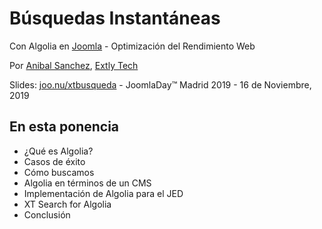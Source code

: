 # <i class="fab fa-searchengin"></i> Búsquedas Instantáneas <!-- .slide: class="home" -->

Con Algolia en [Joomla](http:/joomla.org) - Optimización del Rendimiento Web

Por [Anibal Sanchez](https://blog.anibalhsanchez.com), [Extly Tech](https://extly.com)

Slides: [joo.nu/xtbusqueda](https://joo.nu/xtbusqueda) - JoomlaDay™ Madrid 2019 - 16 de Noviembre, 2019


## En esta ponencia

- ¿Qué es Algolia?
- Casos de éxito
- Cómo buscamos
- Algolia en términos de un CMS
- Implementación de Algolia para el JED
- XT Search for Algolia
- Conclusión
